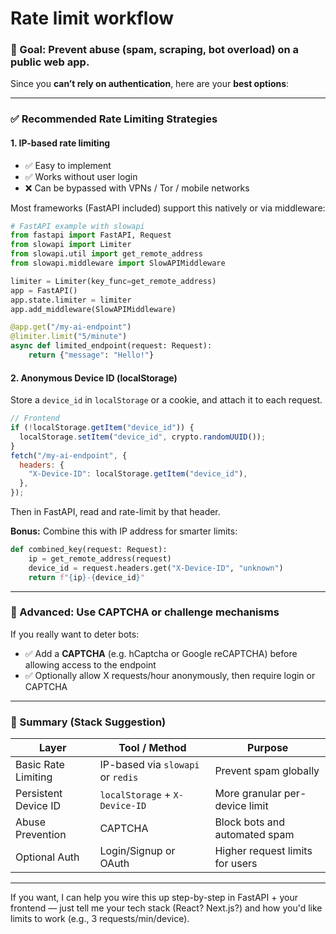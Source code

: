 # Rate limit workflow

### 🔐 Goal: Prevent abuse (spam, scraping, bot overload) on a public web app.

Since you **can’t rely on authentication**, here are your **best options**:

---

### ✅ Recommended Rate Limiting Strategies

#### 1. **IP-based rate limiting**

- ✅ Easy to implement
- ✅ Works without user login
- ❌ Can be bypassed with VPNs / Tor / mobile networks

Most frameworks (FastAPI included) support this natively or via middleware:

```python
# FastAPI example with slowapi
from fastapi import FastAPI, Request
from slowapi import Limiter
from slowapi.util import get_remote_address
from slowapi.middleware import SlowAPIMiddleware

limiter = Limiter(key_func=get_remote_address)
app = FastAPI()
app.state.limiter = limiter
app.add_middleware(SlowAPIMiddleware)

@app.get("/my-ai-endpoint")
@limiter.limit("5/minute")
async def limited_endpoint(request: Request):
    return {"message": "Hello!"}
```

#### 2. **Anonymous Device ID (localStorage)**

Store a `device_id` in `localStorage` or a cookie, and attach it to each request.

```js
// Frontend
if (!localStorage.getItem("device_id")) {
  localStorage.setItem("device_id", crypto.randomUUID());
}
fetch("/my-ai-endpoint", {
  headers: {
    "X-Device-ID": localStorage.getItem("device_id"),
  },
});
```

Then in FastAPI, read and rate-limit by that header.

**Bonus:** Combine this with IP address for smarter limits:

```python
def combined_key(request: Request):
    ip = get_remote_address(request)
    device_id = request.headers.get("X-Device-ID", "unknown")
    return f"{ip}-{device_id}"
```

---

### 🧠 Advanced: Use CAPTCHA or challenge mechanisms

If you really want to deter bots:

- ✅ Add a **CAPTCHA** (e.g. hCaptcha or Google reCAPTCHA) before allowing access to the endpoint
- ✅ Optionally allow X requests/hour anonymously, then require login or CAPTCHA

---

### 🧰 Summary (Stack Suggestion)

| Layer                | Tool / Method                     | Purpose                         |
| -------------------- | --------------------------------- | ------------------------------- |
| Basic Rate Limiting  | IP-based via `slowapi` or `redis` | Prevent spam globally           |
| Persistent Device ID | `localStorage` + `X-Device-ID`    | More granular per-device limit  |
| Abuse Prevention     | CAPTCHA                           | Block bots and automated spam   |
| Optional Auth        | Login/Signup or OAuth             | Higher request limits for users |

---

If you want, I can help you wire this up step-by-step in FastAPI + your frontend — just tell me your tech stack (React? Next.js?) and how you'd like limits to work (e.g., 3 requests/min/device).

